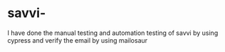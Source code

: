 # savvi-
I have done the manual testing and automation testing of savvi by using cypress and verify the email by using mailosaur
